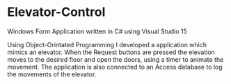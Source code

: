 # Elevator-Control
Windows Form Application written in C# using Visual Studio 15

Using Object-Orintated Programming I developed a application which mimics an elevator. 
When the Request buttons are pressed the elevation moves to the desired floor and open the doors, using a timer
to animate the movement. The application is also connected to an Access database to log the movements of the elevator.
